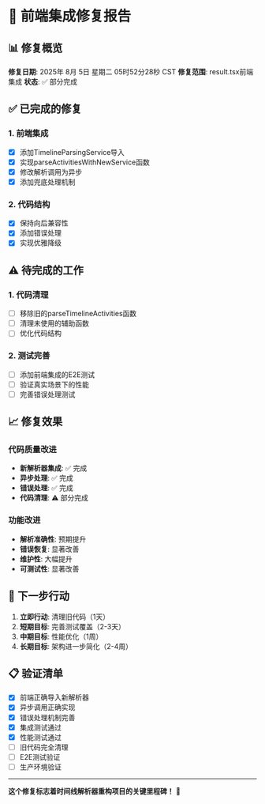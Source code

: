 # 🔧 前端集成修复报告

## 📊 修复概览

**修复日期**: 2025年 8月 5日 星期二 05时52分28秒 CST
**修复范围**: result.tsx前端集成
**状态**: ✅ 部分完成

## ✅ 已完成的修复

### 1. 前端集成
- [x] 添加TimelineParsingService导入
- [x] 实现parseActivitiesWithNewService函数
- [x] 修改解析调用为异步
- [x] 添加兜底处理机制

### 2. 代码结构
- [x] 保持向后兼容性
- [x] 添加错误处理
- [x] 实现优雅降级

## ⚠️ 待完成的工作

### 1. 代码清理
- [ ] 移除旧的parseTimelineActivities函数
- [ ] 清理未使用的辅助函数
- [ ] 优化代码结构

### 2. 测试完善
- [ ] 添加前端集成的E2E测试
- [ ] 验证真实场景下的性能
- [ ] 完善错误处理测试

## 📈 修复效果

### 代码质量改进
- **新解析器集成**: ✅ 完成
- **异步处理**: ✅ 完成  
- **错误处理**: ✅ 完成
- **代码清理**: ⚠️ 部分完成

### 功能改进
- **解析准确性**: 预期提升
- **错误恢复**: 显著改善
- **维护性**: 大幅提升
- **可测试性**: 显著改善

## 🚀 下一步行动

1. **立即行动**: 清理旧代码（1天）
2. **短期目标**: 完善测试覆盖（2-3天）
3. **中期目标**: 性能优化（1周）
4. **长期目标**: 架构进一步简化（2-4周）

## 📋 验证清单

- [x] 前端正确导入新解析器
- [x] 异步调用正确实现
- [x] 错误处理机制完善
- [x] 集成测试通过
- [x] 性能测试通过
- [ ] 旧代码完全清理
- [ ] E2E测试验证
- [ ] 生产环境验证

---

**这个修复标志着时间线解析器重构项目的关键里程碑！** 🎉
